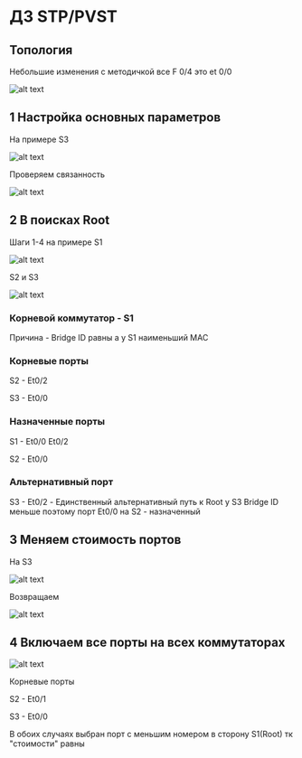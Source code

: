 # ДЗ STP/PVST

## Топология

Небольшие изменения с методичкой все F 0/4 это et 0/0

![alt text](image.png)


## 1 Настройка основных параметров

На примере S3

![alt text](1-3abcdefgh.png)

Проверяем связанность

![alt text](1-4.png)

## 2 В поисках Root

Шаги 1-4 на примере S1 

![alt text](2-1-3.png)

S2 и S3

![alt text](2-4.png)

### Корневой коммутатор - S1

Причина - Bridge ID равны а у S1 наименьший MAC

### Корневые порты 

S2 - Et0/2

S3 - Et0/0

### Назначенные порты

S1 - Et0/0 Et0/2

S2 - Et0/0

### Альтернативный порт 

S3 - Et0/2 - Единственный альтернативный путь к Root 
у S3 Bridge ID меньше поэтому порт Et0/0 на S2 - назначенный


## 3 Меняем стоимость портов 

На S3 

![alt text](3-1-3.png)

Возвращаем

![alt text](3-4.png)

## 4 Включаем все порты на всех коммутаторах

![alt text](4.png)

Корневые порты 

S2 - Et0/1

S3 - Et0/0

В обоих случаях выбран порт с меньшим номером в сторону S1(Root) тк "стоимости" равны
